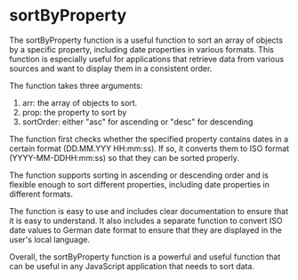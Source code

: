 # sortByProperty 

The sortByProperty function is a useful function to sort an array of objects by a specific property, including date properties in various formats. This function is especially useful for applications that retrieve data from various sources and want to display them in a consistent order.

The function takes three arguments:

1. arr: the array of objects to sort.
2. prop: the property to sort by
3. sortOrder: either "asc" for ascending or "desc" for descending


The function first checks whether the specified property contains dates in a certain format (DD.MM.YYY HH:mm:ss). If so, it converts them to ISO format (YYYY-MM-DDHH:mm:ss) so that they can be sorted properly.


The function supports sorting in ascending or descending order and is flexible enough to sort different properties, including date properties in different formats.

The function is easy to use and includes clear documentation to ensure that it is easy to understand. It also includes a separate function to convert ISO date values to German date format to ensure that they are displayed in the user's local language.

Overall, the sortByProperty function is a powerful and useful function that can be useful in any JavaScript application that needs to sort data.
